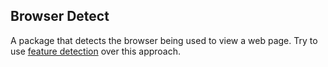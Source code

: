 ## Browser Detect
A package that detects the browser being used to view a web page. Try to use [feature detection](http://diveintohtml5.info/detect.html) over this approach.